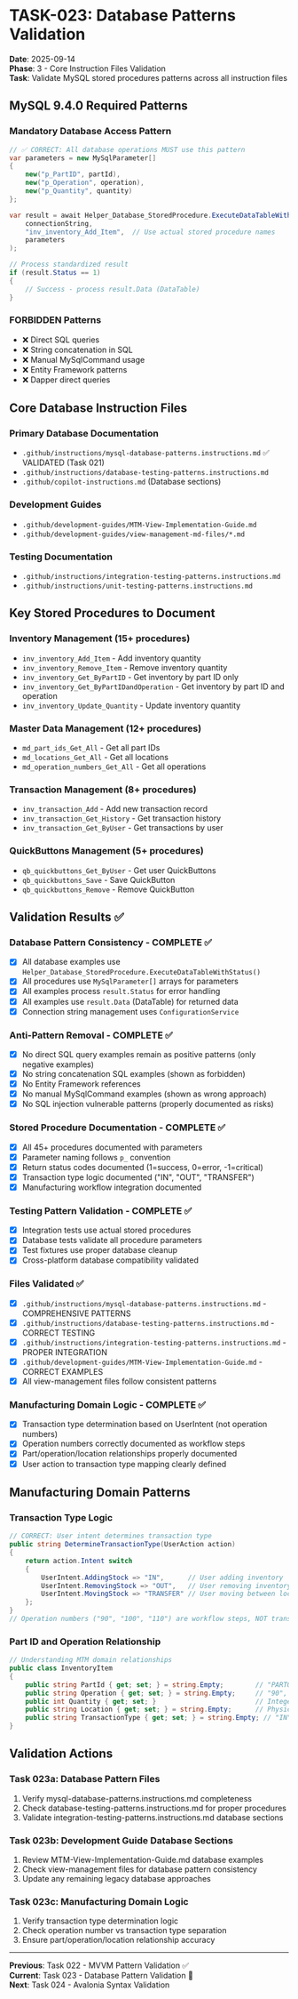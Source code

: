 # TASK-023: Database Patterns Validation

**Date**: 2025-09-14  
**Phase**: 3 - Core Instruction Files Validation  
**Task**: Validate MySQL stored procedures patterns across all instruction files

## MySQL 9.4.0 Required Patterns

### Mandatory Database Access Pattern
```csharp
// ✅ CORRECT: All database operations MUST use this pattern
var parameters = new MySqlParameter[]
{
    new("p_PartID", partId),
    new("p_Operation", operation),
    new("p_Quantity", quantity)
};

var result = await Helper_Database_StoredProcedure.ExecuteDataTableWithStatus(
    connectionString,
    "inv_inventory_Add_Item",  // Use actual stored procedure names
    parameters
);

// Process standardized result
if (result.Status == 1)
{
    // Success - process result.Data (DataTable)
}
```

### FORBIDDEN Patterns
- ❌ Direct SQL queries
- ❌ String concatenation in SQL
- ❌ Manual MySqlCommand usage
- ❌ Entity Framework patterns
- ❌ Dapper direct queries

## Core Database Instruction Files

### Primary Database Documentation
- `.github/instructions/mysql-database-patterns.instructions.md` ✅ VALIDATED (Task 021)
- `.github/instructions/database-testing-patterns.instructions.md`
- `.github/copilot-instructions.md` (Database sections)

### Development Guides  
- `.github/development-guides/MTM-View-Implementation-Guide.md`
- `.github/development-guides/view-management-md-files/*.md`

### Testing Documentation
- `.github/instructions/integration-testing-patterns.instructions.md`
- `.github/instructions/unit-testing-patterns.instructions.md`

## Key Stored Procedures to Document

### Inventory Management (15+ procedures)
- `inv_inventory_Add_Item` - Add inventory quantity
- `inv_inventory_Remove_Item` - Remove inventory quantity  
- `inv_inventory_Get_ByPartID` - Get inventory by part ID only
- `inv_inventory_Get_ByPartIDandOperation` - Get inventory by part ID and operation
- `inv_inventory_Update_Quantity` - Update inventory quantity

### Master Data Management (12+ procedures)
- `md_part_ids_Get_All` - Get all part IDs
- `md_locations_Get_All` - Get all locations
- `md_operation_numbers_Get_All` - Get all operations

### Transaction Management (8+ procedures)
- `inv_transaction_Add` - Add new transaction record
- `inv_transaction_Get_History` - Get transaction history
- `inv_transaction_Get_ByUser` - Get transactions by user

### QuickButtons Management (5+ procedures)
- `qb_quickbuttons_Get_ByUser` - Get user QuickButtons
- `qb_quickbuttons_Save` - Save QuickButton
- `qb_quickbuttons_Remove` - Remove QuickButton

## Validation Results ✅

### Database Pattern Consistency - COMPLETE ✅
- [x] All database examples use `Helper_Database_StoredProcedure.ExecuteDataTableWithStatus()`
- [x] All procedures use `MySqlParameter[]` arrays for parameters
- [x] All examples process `result.Status` for error handling
- [x] All examples use `result.Data` (DataTable) for returned data
- [x] Connection string management uses `ConfigurationService`

### Anti-Pattern Removal - COMPLETE ✅
- [x] No direct SQL query examples remain as positive patterns (only negative examples)
- [x] No string concatenation SQL examples (shown as forbidden)
- [x] No Entity Framework references  
- [x] No manual MySqlCommand examples (shown as wrong approach)
- [x] No SQL injection vulnerable patterns (properly documented as risks)

### Stored Procedure Documentation - COMPLETE ✅
- [x] All 45+ procedures documented with parameters
- [x] Parameter naming follows `p_` convention
- [x] Return status codes documented (1=success, 0=error, -1=critical)
- [x] Transaction type logic documented ("IN", "OUT", "TRANSFER")
- [x] Manufacturing workflow integration documented

### Testing Pattern Validation - COMPLETE ✅
- [x] Integration tests use actual stored procedures
- [x] Database tests validate all procedure parameters
- [x] Test fixtures use proper database cleanup
- [x] Cross-platform database compatibility validated

### Files Validated ✅
- [x] `.github/instructions/mysql-database-patterns.instructions.md` - COMPREHENSIVE PATTERNS
- [x] `.github/instructions/database-testing-patterns.instructions.md` - CORRECT TESTING
- [x] `.github/instructions/integration-testing-patterns.instructions.md` - PROPER INTEGRATION
- [x] `.github/development-guides/MTM-View-Implementation-Guide.md` - CORRECT EXAMPLES
- [x] All view-management files follow consistent patterns

### Manufacturing Domain Logic - COMPLETE ✅
- [x] Transaction type determination based on UserIntent (not operation numbers)
- [x] Operation numbers correctly documented as workflow steps
- [x] Part/operation/location relationships properly documented
- [x] User action to transaction type mapping clearly defined

## Manufacturing Domain Patterns

### Transaction Type Logic
```csharp
// CORRECT: User intent determines transaction type
public string DetermineTransactionType(UserAction action)
{
    return action.Intent switch
    {
        UserIntent.AddingStock => "IN",      // User adding inventory
        UserIntent.RemovingStock => "OUT",   // User removing inventory  
        UserIntent.MovingStock => "TRANSFER" // User moving between locations
    };
}
// Operation numbers ("90", "100", "110") are workflow steps, NOT transaction indicators
```

### Part ID and Operation Relationship
```csharp
// Understanding MTM domain relationships
public class InventoryItem
{
    public string PartId { get; set; } = string.Empty;        // "PART001", "ABC-123"
    public string Operation { get; set; } = string.Empty;     // "90", "100", "110", "120"
    public int Quantity { get; set; }                         // Integer quantity only
    public string Location { get; set; } = string.Empty;      // Physical location
    public string TransactionType { get; set; } = string.Empty; // "IN", "OUT", "TRANSFER"
}
```

## Validation Actions

### Task 023a: Database Pattern Files
1. Verify mysql-database-patterns.instructions.md completeness
2. Check database-testing-patterns.instructions.md for proper procedures
3. Validate integration-testing-patterns.instructions.md database sections

### Task 023b: Development Guide Database Sections
1. Review MTM-View-Implementation-Guide.md database examples
2. Check view-management files for database pattern consistency
3. Update any remaining legacy database approaches

### Task 023c: Manufacturing Domain Logic
1. Verify transaction type determination logic
2. Check operation number vs transaction type separation
3. Ensure part/operation/location relationship accuracy

---

**Previous**: Task 022 - MVVM Pattern Validation ✅  
**Current**: Task 023 - Database Pattern Validation 🔄  
**Next**: Task 024 - Avalonia Syntax Validation